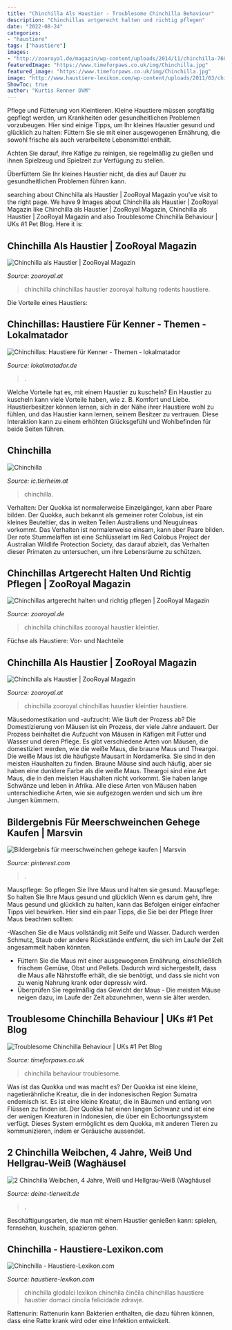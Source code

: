 ```yaml
---
title: "Chinchilla Als Haustier - Troublesome Chinchilla Behaviour"
description: "Chinchillas artgerecht halten und richtig pflegen"
date: "2022-08-24"
categories:
- "haustiere"
tags: ["haustiere"]
images:
- "http://zooroyal.de/magazin/wp-content/uploads/2014/11/chinchilla-760x560.jpg"
featuredImage: "https://www.timeforpaws.co.uk/img/Chinchilla.jpg"
featured_image: "https://www.timeforpaws.co.uk/img/Chinchilla.jpg"
image: "http://www.haustiere-lexikon.com/wp-content/uploads/2011/03/chinchilla.jpg"
ShowToc: true
author: "Kurtis Renner DVM"
---
```



Pflege und Fütterung von Kleintieren.
Kleine Haustiere müssen sorgfältig gepflegt werden, um Krankheiten oder gesundheitlichen Problemen vorzubeugen. Hier sind einige Tipps, um Ihr kleines Haustier gesund und glücklich zu halten:
Füttern Sie sie mit einer ausgewogenen Ernährung, die sowohl frische als auch verarbeitete Lebensmittel enthält.

Achten Sie darauf, ihre Käfige zu reinigen, sie regelmäßig zu gießen und ihnen Spielzeug und Spielzeit zur Verfügung zu stellen.

Überfüttern Sie Ihr kleines Haustier nicht, da dies auf Dauer zu gesundheitlichen Problemen führen kann.

	

		
searching about Chinchilla als Haustier | ZooRoyal Magazin you've visit to the right page. We have 9 Images about Chinchilla als Haustier | ZooRoyal Magazin like Chinchilla als Haustier | ZooRoyal Magazin, Chinchilla als Haustier | ZooRoyal Magazin and also Troublesome Chinchilla Behaviour | UKs #1 Pet Blog. Here it is:
		
    
## Chinchilla Als Haustier | ZooRoyal Magazin

<img loading=lazy src="http://zooroyal.de/magazin/wp-content/uploads/2014/11/chinchilla-760x560.jpg" onerror="this.onerror=null;this.src='https://tse2.mm.bing.net/th?id=OIP.XcCkygKwl6rFLJoCq9IS-AHaFd&amp;pid=15.1';" alt="Chinchilla als Haustier | ZooRoyal Magazin">

_Source: zooroyal.at_

>chinchilla chinchillas haustier zooroyal haltung rodents haustiere. 

	

Die Vorteile eines Haustiers:

    
## Chinchillas: Haustiere Für Kenner - Themen - Lokalmatador

<img loading=lazy src="https://www.lokalmatador.de/fileadmin/user_upload/Lokalmatador/Ratgeber/Ratgeber-Themenartikel/Haustiere/haustiere-chinchilla-zweig.jpg" onerror="this.onerror=null;this.src='https://tse3.mm.bing.net/th?id=OIP.UV7jx8t9mdyFPLr0WIqMQwHaFj&amp;pid=15.1';" alt="Chinchillas: Haustiere für Kenner - Themen - lokalmatador">

_Source: lokalmatador.de_

>. 

	

Welche Vorteile hat es, mit einem Haustier zu kuscheln?
Ein Haustier zu kuscheln kann viele Vorteile haben, wie z. B. Komfort und Liebe. Haustierbesitzer können lernen, sich in der Nähe ihrer Haustiere wohl zu fühlen, und das Haustier kann lernen, seinem Besitzer zu vertrauen. Diese Interaktion kann zu einem erhöhten Glücksgefühl und Wohlbefinden für beide Seiten führen.

    
## Chinchilla

<img loading=lazy src="https://ic.tierheim.at/images/content/ratgeber/kleintiere/chinchilla3.jpg" onerror="this.onerror=null;this.src='https://tse2.mm.bing.net/th?id=OIP.CAM7gXzJRo5zvKZOguX3_wAAAA&amp;pid=15.1';" alt="Chinchilla">

_Source: ic.tierheim.at_

>chinchilla. 

	

Verhalten: Der Quokka ist normalerweise Einzelgänger, kann aber Paare bilden.
Der Quokka, auch bekannt als gemeiner roter Colobus, ist ein kleines Beuteltier, das in weiten Teilen Australiens und Neuguineas vorkommt. Das Verhalten ist normalerweise einsam, kann aber Paare bilden. Der rote Stummelaffen ist eine Schlüsselart im Red Colobus Project der Australian Wildlife Protection Society, das darauf abzielt, das Verhalten dieser Primaten zu untersuchen, um ihre Lebensräume zu schützen.

    
## Chinchillas Artgerecht Halten Und Richtig Pflegen | ZooRoyal Magazin

<img loading=lazy src="https://www.zooroyal.de/magazin/wp-content/uploads/2014/11/chinchilla-als-haustier-760x560-310x180.jpg" onerror="this.onerror=null;this.src='https://tse2.mm.bing.net/th?id=OIP.ixGG53g_puFvHu3wWs1AFQAAAA&amp;pid=15.1';" alt="Chinchillas artgerecht halten und richtig pflegen | ZooRoyal Magazin">

_Source: zooroyal.de_

>chinchilla chinchillas zooroyal haustier kleintier. 

	

Füchse als Haustiere: Vor- und Nachteile

    
## Chinchilla Als Haustier | ZooRoyal Magazin

<img loading=lazy src="https://www.zooroyal.at/magazin/wp-content/uploads/2014/11/chinchilla-als-haustier-760x560.jpg" onerror="this.onerror=null;this.src='https://tse3.mm.bing.net/th?id=OIP.G8iT3XrMQS3_ct2p6UACIwHaEK&amp;pid=15.1';" alt="Chinchilla als Haustier | ZooRoyal Magazin">

_Source: zooroyal.at_

>chinchilla zooroyal chinchillas haustier kleintier haustiere. 

	

Mäusedomestikation und -aufzucht: Wie läuft der Prozess ab?
Die Domestizierung von Mäusen ist ein Prozess, der viele Jahre andauert. Der Prozess beinhaltet die Aufzucht von Mäusen in Käfigen mit Futter und Wasser und deren Pflege. Es gibt verschiedene Arten von Mäusen, die domestiziert werden, wie die weiße Maus, die braune Maus und Theargoi. Die weiße Maus ist die häufigste Mausart in Nordamerika. Sie sind in den meisten Haushalten zu finden. Braune Mäuse sind auch häufig, aber sie haben eine dunklere Farbe als die weiße Maus. Theargoi sind eine Art Maus, die in den meisten Haushalten nicht vorkommt. Sie haben lange Schwänze und leben in Afrika. Alle diese Arten von Mäusen haben unterschiedliche Arten, wie sie aufgezogen werden und sich um ihre Jungen kümmern.

    
## Bildergebnis Für Meerschweinchen Gehege Kaufen | Marsvin

<img loading=lazy src="https://i.pinimg.com/originals/13/f1/42/13f142946a620d87d27321b81bce1a3b.jpg" onerror="this.onerror=null;this.src='https://tse2.mm.bing.net/th?id=OIP.5thl3oCwhp11bpceV8KGLgHaFj&amp;pid=15.1';" alt="Bildergebnis für meerschweinchen gehege kaufen | Marsvin">

_Source: pinterest.com_

>. 

	

Mauspflege: So pflegen Sie Ihre Maus und halten sie gesund.
Mauspflege: So halten Sie Ihre Maus gesund und glücklich
Wenn es darum geht, Ihre Maus gesund und glücklich zu halten, kann das Befolgen einiger einfacher Tipps viel bewirken. Hier sind ein paar Tipps, die Sie bei der Pflege Ihrer Maus beachten sollten:

-Waschen Sie die Maus vollständig mit Seife und Wasser. Dadurch werden Schmutz, Staub oder andere Rückstände entfernt, die sich im Laufe der Zeit angesammelt haben könnten.
- Füttern Sie die Maus mit einer ausgewogenen Ernährung, einschließlich frischem Gemüse, Obst und Pellets. Dadurch wird sichergestellt, dass die Maus alle Nährstoffe erhält, die sie benötigt, und dass sie nicht von zu wenig Nahrung krank oder depressiv wird.
- Überprüfen Sie regelmäßig das Gewicht der Maus - Die meisten Mäuse neigen dazu, im Laufe der Zeit abzunehmen, wenn sie älter werden.

    
## Troublesome Chinchilla Behaviour | UKs #1 Pet Blog

<img loading=lazy src="https://www.timeforpaws.co.uk/img/Chinchilla.jpg" onerror="this.onerror=null;this.src='https://tse3.mm.bing.net/th?id=OIP.dyk-OKw5a1P_5_pk3Z0ihQHaFj&amp;pid=15.1';" alt="Troublesome Chinchilla Behaviour | UKs #1 Pet Blog">

_Source: timeforpaws.co.uk_

>chinchilla behaviour troublesome. 

	

Was ist das Quokka und was macht es?
Der Quokka ist eine kleine, nagetierähnliche Kreatur, die in der indonesischen Region Sumatra endemisch ist. Es ist eine kleine Kreatur, die in Bäumen und entlang von Flüssen zu finden ist. Der Quokka hat einen langen Schwanz und ist eine der wenigen Kreaturen in Indonesien, die über ein Echoortungssystem verfügt. Dieses System ermöglicht es dem Quokka, mit anderen Tieren zu kommunizieren, indem er Geräusche aussendet.

    
## 2 Chinchilla Weibchen, 4 Jahre, Weiß Und Hellgrau-Weiß (Waghäusel

<img loading=lazy src="https://www.deine-tierwelt.de/fotos/125077420_xl.jpg" onerror="this.onerror=null;this.src='https://tse2.mm.bing.net/th?id=OIP.htAFguY729aPIMiuKpqWtAHaFj&amp;pid=15.1';" alt="2 Chinchilla Weibchen, 4 Jahre, Weiß und Hellgrau-Weiß (Waghäusel">

_Source: deine-tierwelt.de_

>. 

	

Beschäftigungsarten, die man mit einem Haustier genießen kann: spielen, fernsehen, kuscheln, spazieren gehen.

    
## Chinchilla - Haustiere-Lexikon.com

<img loading=lazy src="http://www.haustiere-lexikon.com/wp-content/uploads/2011/03/chinchilla.jpg" onerror="this.onerror=null;this.src='https://tse2.mm.bing.net/th?id=OIP.fA1hAGzY54_NRge-QAjmvQAAAA&amp;pid=15.1';" alt="Chinchilla - Haustiere-Lexikon.com">

_Source: haustiere-lexikon.com_

>chinchilla glodalci lexikon chinchila činčila chinchillas haustiere haustier domaci cincila felicidade zdravje. 

	

Rattenurin: Rattenurin kann Bakterien enthalten, die dazu führen können, dass eine Ratte krank wird oder eine Infektion entwickelt.

